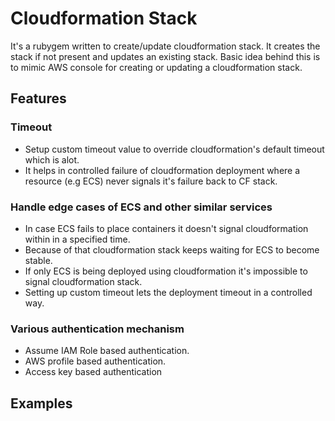 # Cloudformation Stack #

It's a rubygem written to create/update cloudformation stack. It creates the stack if not present and updates an existing stack. Basic idea behind this is to mimic AWS console for creating or updating a cloudformation stack.

## Features ##

### Timeout ###
- Setup custom timeout value to override cloudformation's default timeout which is alot.
- It helps in controlled failure of cloudformation deployment where a resource (e.g ECS) never signals it's failure back to CF stack. 
### Handle edge cases of ECS and other similar services ###
- In case ECS fails to place containers it doesn't signal cloudformation within in a specified time.
- Because of that cloudformation stack keeps waiting for ECS to become stable.
- If only ECS is being deployed using cloudformation it's impossible to signal cloudformation stack.
- Setting up custom timeout lets the deployment timeout in a controlled way.
### Various authentication mechanism ###
- Assume IAM Role based authentication.
- AWS profile based authentication.
- Access key based authentication

## Examples ##


